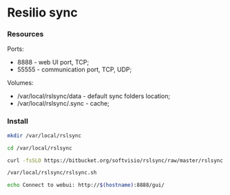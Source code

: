 # Resilio sync

### Resources

Ports:

-   8888 - web UI port, TCP;
-   55555 - communication port, TCP, UDP;

Volumes:

-   /var/local/rslsync/data - default sync folders location;
-   /var/local/rslsync/.sync - cache;

### Install

```sh
mkdir /var/local/rslsync

cd /var/local/rslsync

curl -fsSLO https://bitbucket.org/softvisio/rslsync/raw/master/rslsync.sh && chmod +x rslsync.sh

/var/local/rslsync/rslsync.sh

echo Connect to webui: http://$(hostname):8888/gui/
```
